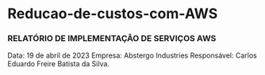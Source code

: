 # Reducao-de-custos-com-AWS


### RELATÓRIO DE IMPLEMENTAÇÃO DE SERVIÇOS AWS

Data: 19 de abril de 2023
Empresa: Abstergo Industries 
Responsável: Carlos Eduardo Freire Batista da Silva.
